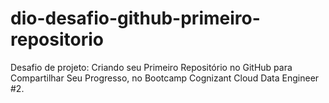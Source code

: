# dio-desafio-github-primeiro-repositorio
Desafio de projeto: Criando seu Primeiro Repositório no GitHub para Compartilhar Seu Progresso, no Bootcamp Cognizant Cloud Data Engineer #2. 
